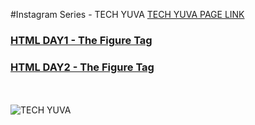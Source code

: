 #Instagram Series - TECH YUVA
[TECH YUVA PAGE LINK](https://instagram.com/tech.yuva)

### [HTML DAY1 - The Figure Tag](https://github.com/asrrocks/Instagram-Tech-Page-Series/blob/master/HTML/Day1)
### [HTML DAY2 - The Figure Tag](https://github.com/asrrocks/Instagram-Tech-Page-Series/blob/master/HTML/Day2)
<br><br>
![TECH YUVA](https://github.com/asrrocks/Instagram-Tech-Page-Series/blob/master/HTML/Day1/logo.png)


